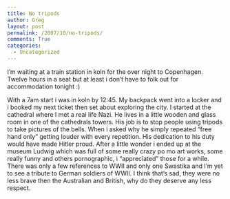 ```yaml
---
title: No tripods
author: Greg
layout: post
permalink: /2007/10/no-tripods/
comments: True
categories:
  - Uncategorized
---
```

I&#8217;m waiting at a train station in koln for the over night to Copenhagen. Twelve hours in a seat but at least i don&#8217;t have to folk out for accommodation tonight :)

With a 7am start i was in koln by 12:45. My backpack went into a locker and i booked my next ticket then set about exploring the city. I started at the cathedral where I met a real life Nazi. He lives in a little wooden and glass room in one of the cathedrals towers. His job is to stop people using tripods to take pictures of the bells. When i asked why he simply repeated &#8220;free hand only&#8221; getting louder with every repetition. His dedication to his duty would have made Hitler proud. After a little wonder i ended up at the museum Ludwig which was full of some really crazy po mo art works, some really funny and others pornographic, i &#8220;appreciated&#8221; those for a while. There was only a few references to WWII and only one Swastika and I&#8217;m yet to see a tribute to German soldiers of WWII. I think that&#8217;s sad, they were no less brave then the Australian and British, why do they deserve any less respect.